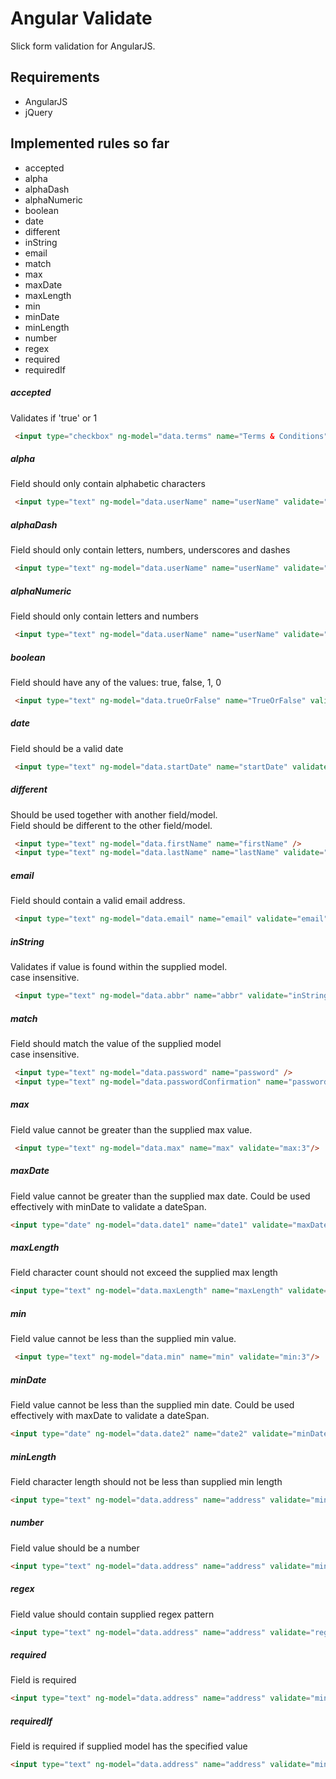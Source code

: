 Angular Validate
============

Slick form validation for AngularJS.

Requirements
--------
* AngularJS
* jQuery

Implemented rules so far
-------
* accepted
* alpha
* alphaDash
* alphaNumeric
* boolean
* date
* different
* inString
* email
* match
* max
* maxDate
* maxLength
* min
* minDate
* minLength
* number
* regex
* required
* requiredIf

##### accepted
Validates if 'true' or 1
```html
 <input type="checkbox" ng-model="data.terms" name="Terms & Conditions" validate="accepted" />
```

##### alpha
Field should only contain alphabetic characters
```html
 <input type="text" ng-model="data.userName" name="userName" validate="alpha" />
```

##### alphaDash
Field should only contain letters, numbers, underscores and dashes
```html
 <input type="text" ng-model="data.userName" name="userName" validate="alphaDash" />
```

##### alphaNumeric
Field should only contain letters and numbers
```html
 <input type="text" ng-model="data.userName" name="userName" validate="alphaDash" />
```

##### boolean
Field should have any of the values: true, false, 1, 0
```html
 <input type="text" ng-model="data.trueOrFalse" name="TrueOrFalse" validate="boolean" />
``````

##### date
Field should be a valid date
```html
 <input type="text" ng-model="data.startDate" name="startDate" validate="date" />
```

##### different
Should be used together with another field/model.<br/>
Field should be different to the other field/model.
```html
 <input type="text" ng-model="data.firstName" name="firstName" />
 <input type="text" ng-model="data.lastName" name="lastName" validate="different:data.firstName" />
```

##### email
Field should contain a valid email address.
```html
 <input type="text" ng-model="data.email" name="email" validate="email">
```

##### inString
Validates if value is found within the supplied model. <br/>
case insensitive.
```html
 <input type="text" ng-model="data.abbr" name="abbr" validate="inString:data.fullText" />
```

##### match
Field should match the value of the supplied model <br/>
case insensitive.
```html
 <input type="text" ng-model="data.password" name="password" />
 <input type="text" ng-model="data.passwordConfirmation" name="passwordConfirmation" validate="match:data.password" />
```

##### max
Field value cannot be greater than the supplied max value.
```html
 <input type="text" ng-model="data.max" name="max" validate="max:3"/>
```

##### maxDate
Field value cannot be greater than the supplied max date.
Could be used effectively with minDate to validate a dateSpan.
```html
<input type="date" ng-model="data.date1" name="date1" validate="maxDate:data.date2">
```

##### maxLength
Field character count should not exceed the supplied max length
```html
<input type="text" ng-model="data.maxLength" name="maxLength" validate="maxLength:3">
```

##### min
Field value cannot be less than the supplied min value.
```html
 <input type="text" ng-model="data.min" name="min" validate="min:3"/>
```

##### minDate
Field value cannot be less than the supplied min date.
Could be used effectively with maxDate to validate a dateSpan.
```html
<input type="date" ng-model="data.date2" name="date2" validate="minDate:data.date1">
```

##### minLength
Field character length should not be less than supplied min length
```html
<input type="text" ng-model="data.address" name="address" validate="minLength:5">
```

##### number
Field value should be a number
```html
<input type="text" ng-model="data.address" name="address" validate="minLength:5">
```

##### regex
Field value should contain supplied regex pattern
```html
<input type="text" ng-model="data.address" name="address" validate="regex:[A-Z]">
```

##### required
Field is required
```html
<input type="text" ng-model="data.address" name="address" validate="minLength:5">
```

##### requiredIf
Field is required if supplied model has the specified value
```html
<input type="text" ng-model="data.address" name="address" validate="minLength:5">
```




